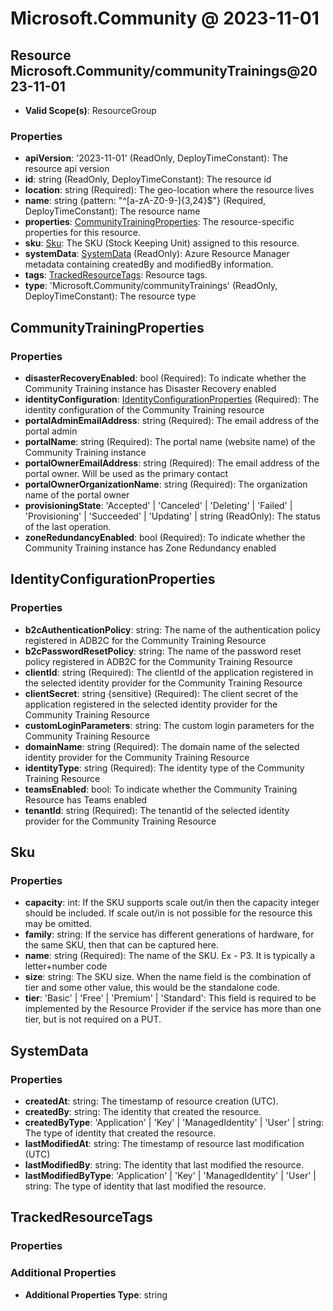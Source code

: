# Microsoft.Community @ 2023-11-01

## Resource Microsoft.Community/communityTrainings@2023-11-01
* **Valid Scope(s)**: ResourceGroup
### Properties
* **apiVersion**: '2023-11-01' (ReadOnly, DeployTimeConstant): The resource api version
* **id**: string (ReadOnly, DeployTimeConstant): The resource id
* **location**: string (Required): The geo-location where the resource lives
* **name**: string {pattern: "^[a-zA-Z0-9-]{3,24}$"} (Required, DeployTimeConstant): The resource name
* **properties**: [CommunityTrainingProperties](#communitytrainingproperties): The resource-specific properties for this resource.
* **sku**: [Sku](#sku): The SKU (Stock Keeping Unit) assigned to this resource.
* **systemData**: [SystemData](#systemdata) (ReadOnly): Azure Resource Manager metadata containing createdBy and modifiedBy information.
* **tags**: [TrackedResourceTags](#trackedresourcetags): Resource tags.
* **type**: 'Microsoft.Community/communityTrainings' (ReadOnly, DeployTimeConstant): The resource type

## CommunityTrainingProperties
### Properties
* **disasterRecoveryEnabled**: bool (Required): To indicate whether the Community Training instance has Disaster Recovery enabled
* **identityConfiguration**: [IdentityConfigurationProperties](#identityconfigurationproperties) (Required): The identity configuration of the Community Training resource
* **portalAdminEmailAddress**: string (Required): The email address of the portal admin
* **portalName**: string (Required): The portal name (website name) of the Community Training instance
* **portalOwnerEmailAddress**: string (Required): The email address of the portal owner. Will be used as the primary contact
* **portalOwnerOrganizationName**: string (Required): The organization name of the portal owner
* **provisioningState**: 'Accepted' | 'Canceled' | 'Deleting' | 'Failed' | 'Provisioning' | 'Succeeded' | 'Updating' | string (ReadOnly): The status of the last operation.
* **zoneRedundancyEnabled**: bool (Required): To indicate whether the Community Training instance has Zone Redundancy enabled

## IdentityConfigurationProperties
### Properties
* **b2cAuthenticationPolicy**: string: The name of the authentication policy registered in ADB2C for the Community Training Resource
* **b2cPasswordResetPolicy**: string: The name of the password reset policy registered in ADB2C for the Community Training Resource
* **clientId**: string (Required): The clientId of the application registered in the selected identity provider for the Community Training Resource
* **clientSecret**: string {sensitive} (Required): The client secret of the application registered in the selected identity provider for the Community Training Resource
* **customLoginParameters**: string: The custom login parameters for the Community Training Resource
* **domainName**: string (Required): The domain name of the selected identity provider for the Community Training Resource
* **identityType**: string (Required): The identity type of the Community Training Resource
* **teamsEnabled**: bool: To indicate whether the Community Training Resource has Teams enabled
* **tenantId**: string (Required): The tenantId of the selected identity provider for the Community Training Resource

## Sku
### Properties
* **capacity**: int: If the SKU supports scale out/in then the capacity integer should be included. If scale out/in is not possible for the resource this may be omitted.
* **family**: string: If the service has different generations of hardware, for the same SKU, then that can be captured here.
* **name**: string (Required): The name of the SKU. Ex - P3. It is typically a letter+number code
* **size**: string: The SKU size. When the name field is the combination of tier and some other value, this would be the standalone code.
* **tier**: 'Basic' | 'Free' | 'Premium' | 'Standard': This field is required to be implemented by the Resource Provider if the service has more than one tier, but is not required on a PUT.

## SystemData
### Properties
* **createdAt**: string: The timestamp of resource creation (UTC).
* **createdBy**: string: The identity that created the resource.
* **createdByType**: 'Application' | 'Key' | 'ManagedIdentity' | 'User' | string: The type of identity that created the resource.
* **lastModifiedAt**: string: The timestamp of resource last modification (UTC)
* **lastModifiedBy**: string: The identity that last modified the resource.
* **lastModifiedByType**: 'Application' | 'Key' | 'ManagedIdentity' | 'User' | string: The type of identity that last modified the resource.

## TrackedResourceTags
### Properties
### Additional Properties
* **Additional Properties Type**: string

